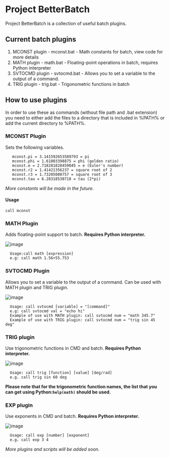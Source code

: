 # Project BetterBatch

Project BetterBatch is a collection of useful batch plugins.

## Current batch plugins

1. MCONST plugin - mconst.bat - Math constants for batch, view code for more details
2. MATH plugin - math.bat - Floating-point operations in batch, requires Python interpreter
3. SVTOCMD plugin - svtocmd.bat - Allows you to set a variable to the output of a command.
4. TRIG plugin - trig.bat - Trigonometric functions in batch
      
## How to use plugins

In order to use these as commands (without file path and .bat extension) you need to either add the files to a directory that is included in %PATH% or add the current directory to %PATH%.

### MCONST Plugin

Sets the following variables.

       mconst.pi = 3.141592653589793 = pi
       mconst.phi = 1.61803398875 = phi (golden ratio)
       mconst.e = 2.718281828459045 = e (Euler's number)
       mconst.r2 = 1.41421356237 = square root of 2
       mconst.r3 = 1.73205080757 = square root of 3
       mconst.tau = 6.28318530718 = tau (2*pi)
       
*More constants will be made in the future.*

#### Usage

```call mconst```
      
### MATH Plugin

 Adds floating-point support to batch. **Requires Python interpreter.**

 ![image](https://github.com/user-attachments/assets/11cb552e-efe2-4ce5-abc1-d55100ae21fd)

      Usage:call math [expression]
      e.g: call math 1.56+55.753

### SVTOCMD Plugin

Allows you to set a variable to the output of a command. Can be used with MATH plugin and TRIG plugin.

![image](https://github.com/user-attachments/assets/1354591e-e834-4b8f-9201-1b12ad79a95a)

      Usage: call svtocmd [variable] = "[command]"
      e.g: call svtocmd val = "echo hi"
      Example of use with MATH plugin: call svtocmd num = "math 345.7"
      Example of use with TRIG plugin: call svtocmd num = "trig sin 45 deg"

### TRIG plugin

Use trigonometric functions in CMD and batch. **Requires Python interpreter.**

![image](https://github.com/user-attachments/assets/2a0af25f-e074-4223-a351-44197fb7f978)

      Usage: call trig [function] [value] [deg/rad]
      e.g. call trig sin 60 deg

**Please note that for the trigonometric function names, the list that you can get using Python:```help(math)``` should be used.**

### EXP plugin

Use exponents in CMD and batch. **Requires Python interpreter.**

![image](https://github.com/user-attachments/assets/d069a09d-cda4-49a9-8c49-4145d5859d14)

      Usage: call exp [number] [exponent]
      e.g. call exp 3 4


*More plugins and scripts will be added soon.*
